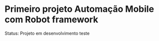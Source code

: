 <h1>Primeiro projeto Automação Mobile com Robot framework</h1>

Status:
Projeto em desenvolvimento
teste


